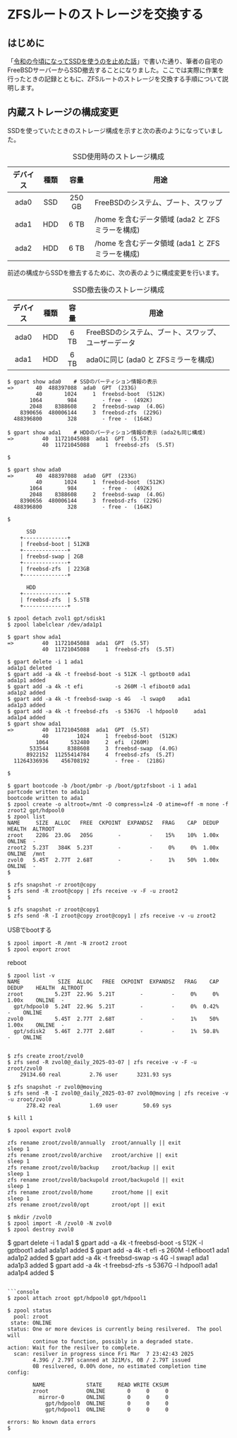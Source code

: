 <!-- https://qiita.com/belgianbeer/items/b751c2036c7ee698fde2 -->
# ZFSルートのストレージを交換する

## はじめに

「[令和の今頃になってSSDを使うのを止めた話](https://qiita.com/belgianbeer/items/37ca20884b29b0e8514e)」で書いた通り、筆者の自宅のFreeBSDサーバーからSSD撤去することになりました。ここでは実際に作業を行ったときの記録とともに、ZFSルートのストレージを交換する手順について説明します。

## 内蔵ストレージの構成変更

SSDを使っていたときのストレージ構成を示すと次の表のようになっていました。

<table>
  <caption> SSD使用時のストレージ構成 </caption>
  <thead>
    <tr>
      <th align="center"> デバイス </th> <th align="center"> 種類 </th> <th align="center"> 容量 </th> <th align="center"> 用途 </th>
    </tr>
  </thead>
  <tr>
    <td align="center"> ada0 </td> <td align="center"> SSD </td> <td align="center"> 250 GB </td> <td> FreeBSDのシステム、ブート、スワップ </td>
  </tr>
  <tr>
    <td align="center"> ada1 </td> <td align="center"> HDD </td> <td align="center"> 6 TB </td> <td> /home を含むデータ領域 (ada2 と ZFSミラーを構成) </td>
  </tr>
  <tr>
    <td align="center"> ada2 </td> <td align="center"> HDD </td> <td align="center"> 6 TB </td> <td> /home を含むデータ領域 (ada1 と ZFSミラーを構成) </td>
  </tr>
</table>

前述の構成からSSDを撤去するために、次の表のように構成変更を行います。

<table>
  <caption> SSD撤去後のストレージ構成 </caption>
  <thead>
    <tr>
      <th align="center"> デバイス </th> <th align="center"> 種類 </th> <th align="center"> 容量 </th> <th align="center"> 用途 </th>
    </tr>
  </thead>
  <tr>
    <td align="center"> ada0 </td> <td align="center"> HDD </td>  <td align="center"> 6 TB </td> <td> FreeBSDのシステム、ブート、スワップ、ユーザーデータ</td>
  </tr>
  <tr>
    <td align="center"> ada1 </td> <td align="center"> HDD </td>  <td align="center"> 6 TB </td> <td> ada0に同じ (ada0 と ZFSミラーを構成) </td>
  </tr>
</table>

```console
$ gpart show ada0    # SSDのパーティション情報の表示
=>       40  488397088  ada0  GPT  (233G)
         40       1024     1  freebsd-boot  (512K)
       1064        984        - free -  (492K)
       2048    8388608     2  freebsd-swap  (4.0G)
    8390656  480006144     3  freebsd-zfs  (229G)
  488396800        328        - free -  (164K)

$ gpart show ada1    # HDDのパーティション情報の表示 (ada2も同じ構成)
=>         40  11721045088  ada1  GPT  (5.5T)
           40  11721045088     1  freebsd-zfs  (5.5T)

$
```






```console
$ gpart show ada0
=>       40  488397088  ada0  GPT  (233G)
         40       1024     1  freebsd-boot  (512K)
       1064        984        - free -  (492K)
       2048    8388608     2  freebsd-swap  (4.0G)
    8390656  480006144     3  freebsd-zfs  (229G)
  488396800        328        - free -  (164K)

$ 
```


```text
      SSD
    +--------------+
    | freebsd-boot | 512KB
    +--------------+
    | freebsd-swap | 2GB
    +--------------+
    | freebsd-zfs  | 223GB
    +--------------+

      HDD
    +--------------+
    | freebsd-zfs  | 5.5TB
    +--------------+
```


```console
$ zpool detach zvol1 gpt/sdisk1
$ zpool labelclear /dev/ada1p1
```

```console
$ gpart show ada1
=>         40  11721045088  ada1  GPT  (5.5T)
           40  11721045088     1  freebsd-zfs  (5.5T)

$ gpart delete -i 1 ada1
ada1p1 deleted
$ gpart add -a 4k -t freebsd-boot -s 512K -l gptboot0 ada1
ada1p1 added
$ gpart add -a 4k -t efi          -s 260M -l efiboot0 ada1
ada1p2 added
$ gpart add -a 4k -t freebsd-swap -s 4G   -l swap0    ada1
ada1p3 added
$ gpart add -a 4k -t freebsd-zfs  -s 5367G  -l hdpool0     ada1
ada1p4 added
$ gpart show ada1
=>         40  11721045088  ada1  GPT  (5.5T)
           40         1024     1  freebsd-boot  (512K)
         1064       532480     2  efi  (260M)
       533544      8388608     3  freebsd-swap  (4.0G)
      8922152  11255414784     4  freebsd-zfs  (5.2T)
  11264336936    456708192        - free -  (218G)

$
```

```console
$ gpart bootcode -b /boot/pmbr -p /boot/gptzfsboot -i 1 ada1
partcode written to ada1p1
bootcode written to ada1
$ zpool create -o altroot=/mnt -O compress=lz4 -O atime=off -m none -f zroot2 gpt/hdpool0
$ zpool list
NAME     SIZE  ALLOC   FREE  CKPOINT  EXPANDSZ   FRAG    CAP  DEDUP    HEALTH  ALTROOT
zroot    228G  23.0G   205G        -         -    15%    10%  1.00x    ONLINE  -
zroot2  5.23T   384K  5.23T        -         -     0%     0%  1.00x    ONLINE  /mnt
zvol0   5.45T  2.77T  2.68T        -         -     1%    50%  1.00x    ONLINE  -
$
```

```console
$ zfs snapshot -r zroot@copy
$ zfs send -R zroot@copy | zfs receive -v -F -u zroot2
$
```

```console
$ zfs snapshot -r zroot@copy1
$ zfs send -R -I zroot@copy zroot@copy1 | zfs receive -v -u zroot2
```

USBでbootする

```console
$ zpool import -R /mnt -N zroot2 zroot
$ zpool export zroot
```

reboot

```console
$ zpool list -v
NAME            SIZE  ALLOC   FREE  CKPOINT  EXPANDSZ   FRAG    CAP  DEDUP    HEALTH  ALTROOT
zroot          5.23T  22.9G  5.21T        -         -     0%     0%  1.00x    ONLINE  -
  gpt/hdpool0  5.24T  22.9G  5.21T        -         -     0%  0.42%      -    ONLINE
zvol0          5.45T  2.77T  2.68T        -         -     1%    50%  1.00x    ONLINE  -
  gpt/sdisk2   5.46T  2.77T  2.68T        -         -     1%  50.8%      -    ONLINE
```

```console

$ zfs create zroot/zvol0
$ zfs send -R zvol0@_daily_2025-03-07 | zfs receive -v -F -u zroot/zvol0
    29134.60 real         2.76 user      3231.93 sys
```

```console
$ zfs snapshot -r zvol0@moving
$ zfs send -R -I zvol0@_daily_2025-03-07 zvol0@moving | zfs receive -v -u zroot/zvol0
      278.42 real         1.69 user        50.69 sys
```

```console
$ kill 1
```

```console
$ zpool export zvol0

zfs rename zroot/zvol0/annually  zroot/annually || exit
sleep 1
zfs rename zroot/zvol0/archive   zroot/archive || exit
sleep 1
zfs rename zroot/zvol0/backup    zroot/backup || exit
sleep 1
zfs rename zroot/zvol0/backupold zroot/backupold || exit
sleep 1
zfs rename zroot/zvol0/home      zroot/home || exit
sleep 1
zfs rename zroot/zvol0/opt       zroot/opt || exit
```

```console
$ mkdir /zvol0
$ zpool import -R /zvol0 -N zvol0
$ zpool destroy zvol0
```

$ gpart delete -i 1 ada1
$ gpart add -a 4k -t freebsd-boot -s 512K -l gptboot1 ada1
ada1p1 added
$ gpart add -a 4k -t efi          -s 260M -l efiboot1 ada1
ada1p2 added
$ gpart add -a 4k -t freebsd-swap -s 4G   -l swap1    ada1
ada1p3 added
$ gpart add -a 4k -t freebsd-zfs  -s 5367G  -l hdpool1     ada1
ada1p4 added
$
```

```console
$ zpool attach zroot gpt/hdpool0 gpt/hdpool1
```

```console
$ zpool status
  pool: zroot
 state: ONLINE
status: One or more devices is currently being resilvered.  The pool will
        continue to function, possibly in a degraded state.
action: Wait for the resilver to complete.
  scan: resilver in progress since Fri Mar  7 23:42:43 2025
        4.39G / 2.79T scanned at 321M/s, 0B / 2.79T issued
        0B resilvered, 0.00% done, no estimated completion time
config:

        NAME             STATE     READ WRITE CKSUM
        zroot            ONLINE       0     0     0
          mirror-0       ONLINE       0     0     0
            gpt/hdpool0  ONLINE       0     0     0
            gpt/hdpool1  ONLINE       0     0     0

errors: No known data errors
$
```
